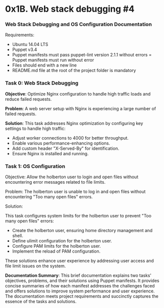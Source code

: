 # 0x1B. Web stack debugging #4

### Web Stack Debugging and OS Configuration Documentation

Requirements:

-    Ubuntu 14.04 LTS
-    Puppet v3.4
-    Puppet manifests must pass puppet-lint version 2.1.1 without errors
=    Puppet manifests must run without error
-    Files should end with a new line
-    README.md file at the root of the project folder is mandatory


### Task 0: Web Stack Debugging

**Objective**: Optimize Nginx configuration to handle high traffic loads and reduce failed requests.

**Problem**: A web server setup with Nginx is experiencing a large number of failed requests.

**Solution**:
This task addresses Nginx optimization by configuring key settings to handle high traffic:

-    Adjust worker connections to 4000 for better throughput.
-    Enable various performance-enhancing options.
-    Add custom header "X-Served-By" for identification.
-    Ensure Nginx is installed and running.


### Task 1: OS Configuration

Objective: Allow the holberton user to login and open files without encountering error messages related to file limits.

Problem: The holberton user is unable to log in and open files without encountering "Too many open files" errors.

Solution:

This task configures system limits for the holberton user to prevent "Too many open files" errors:

-    Create the holberton user, ensuring home directory management and shell.
-    Define ulimit configuration for the holberton user.
-    Configure PAM limits for the holberton user.
-    Implement the reload of PAM configuration.

These solutions enhance user experience by addressing user access and file limit issues on the system.

**Documentation Summary**:
This brief documentation explains two tasks' objectives, problems, and their solutions using Puppet manifests. It provides concise summaries of how each manifest addresses the challenges faced and offers solutions to improve system performance and user experience. The documentation meets project requirements and succinctly captures the essence of the tasks and solutions.
